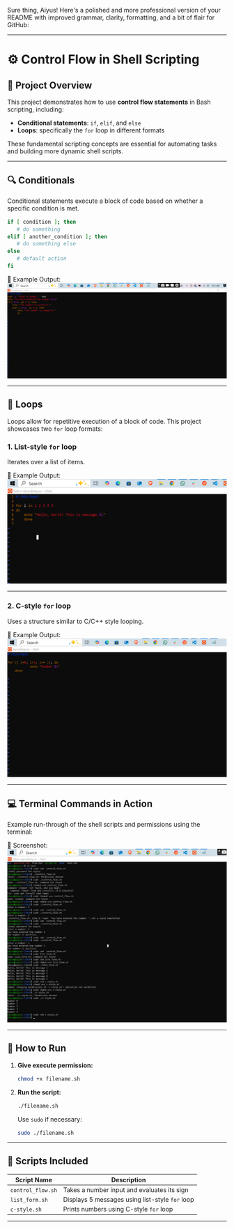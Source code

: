Sure thing, Aiyus! Here's a polished and more professional version of your README with improved grammar, clarity, formatting, and a bit of flair for GitHub:

---

# ⚙️ Control Flow in Shell Scripting

## 📘 Project Overview
This project demonstrates how to use **control flow statements** in Bash scripting, including:

- **Conditional statements**: `if`, `elif`, and `else`
- **Loops**: specifically the `for` loop in different formats

These fundamental scripting concepts are essential for automating tasks and building more dynamic shell scripts.

---

## 🔍 Conditionals
Conditional statements execute a block of code based on whether a specific condition is met.

```bash
if [ condition ]; then
   # do something
elif [ another_condition ]; then
   # do something else
else
   # default action
fi
```

📸 Example Output:  
![conditions](./img/conditions.png)

---

## 🔁 Loops
Loops allow for repetitive execution of a block of code. This project showcases two `for` loop formats:

### 1. **List-style `for` loop**
Iterates over a list of items.

📸 Example Output:  
![list](./img/list.png)

---

### 2. **C-style `for` loop**
Uses a structure similar to C/C++ style looping.

📸 Example Output:  
![c](./img/c-style.png)

---

## 💻 Terminal Commands in Action
Example run-through of the shell scripts and permissions using the terminal:

📸 Screenshot:  
![cmd](./img/cmd.png)

---

## 🚀 How to Run

1. **Give execute permission:**
   ```bash
   chmod +x filename.sh
   ```

2. **Run the script:**
   ```bash
   ./filename.sh
   ```
   Use `sudo` if necessary:
   ```bash
   sudo ./filename.sh
   ```

---

## 📂 Scripts Included

| Script Name        | Description                                   |
|--------------------|-----------------------------------------------|
| `control_flow.sh`  | Takes a number input and evaluates its sign   |
| `list_form.sh`     | Displays 5 messages using list-style `for` loop |
| `c-style.sh`       | Prints numbers using C-style `for` loop       |

---

